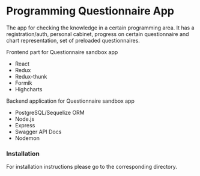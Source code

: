 # Programming Questionnaire App
The app for checking the knowledge in a certain programming area. It has a registration/auth, personal cabinet, progress on certain questionnaire and chart representation, set of preloaded questionnaires. 

Frontend part for Questionnaire sandbox app
- React
- Redux
- Redux-thunk
- Formik
- Highcharts

Backend application for Questionnaire sandbox app
- PostgreSQL/Sequelize ORM
- Node.js
- Express
- Swagger API Docs
- Nodemon



### Installation
For installation instructions please go to the corresponding directory.